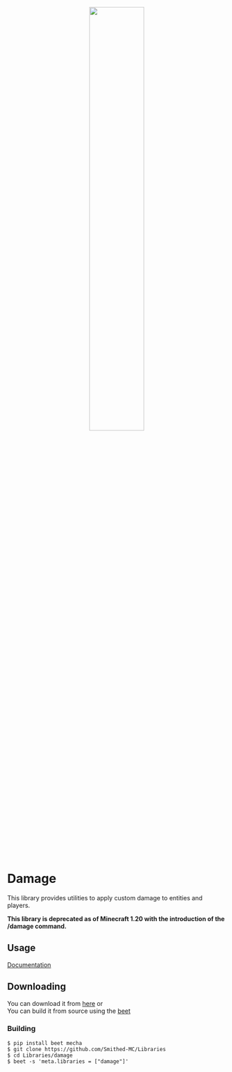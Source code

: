 <p align="center">
  <img width='50%' src="https://github.com/TheNuclearNexus/smithed/blob/master/public/official_smithed_library.png?raw=true">
</p>

# Damage
This library provides utilities to apply custom damage to entities and players.

**This library is deprecated as of Minecraft 1.20 with the introduction of the /damage command.**

## Usage
[Documentation](https://docs.smithed.dev/libraries/damage/)
## Downloading
You can download it from [here](https://api.smithed.dev/v2/download?pack=damage)
or<br/>
You can build it from source using the [beet](https://github.com/mcbeet/beet)

### Building
```
$ pip install beet mecha
$ git clone https://github.com/Smithed-MC/Libraries
$ cd Libraries/damage
$ beet -s 'meta.libraries = ["damage"]'
```
